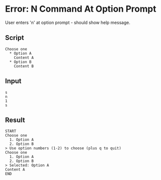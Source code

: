 # Error: N Command At Option Prompt

User enters 'n' at option prompt - should show help message.

## Script
```cuentitos
Choose one
  * Option A
    Content A
  * Option B
    Content B
```

## Input
```input
s
n
1
s
```

## Result
```result
START
Choose one
  1. Option A
  2. Option B
> Use option numbers (1-2) to choose (plus q to quit)
Choose one
  1. Option A
  2. Option B
> Selected: Option A
Content A
END
```
